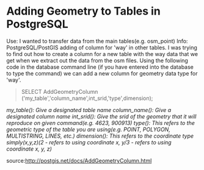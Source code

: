 # Adding Geometry to Tables in PostgreSQL
Use: I wanted to transfer data from the main tables(e.g. osm_point)
Info: PostgreSQL/PostGIS adding of column for 'way' in other tables. I was trying to find out how to create a column for a new table with the way data that we get when we extract out the data from the osm files. Using the following code in the database command line (if you have entered into the database to type the command) we can add a new column for geometry data type for 'way'.

>SELECT AddGeometryColumn ('my_table','column_name',int_srid,'type',dimension);

*my_table(): Give a designated table name*
*column_name(): Give a designated column name*
*int_srid(): Give the srid of the geometry that it will reproduce on given command(e.g. 4623, 900913)*
*type(): This refers to the geometric type of the table you are using(e.g. POINT, POLYGON, MULTISTRING, LINES, etc.)*
*dimension(): This refers to the coordinate type simply(x,y,z)(2 - refers to using coordinate x, y/3 - refers to using coordinate x, y, z)*



source:http://postgis.net/docs/AddGeometryColumn.html




